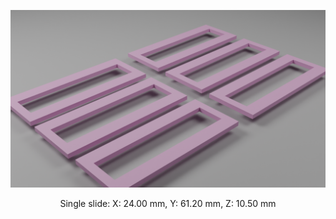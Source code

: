 ![alt text](https://github.com/Tobias-Abele/3DModelsLabware/blob/main/ChannelSlides/TapeFrame/TapeFrame.png)

<p align="center">
Single slide: X: 24.00 mm, Y: 61.20 mm, Z: 10.50 mm
</p>
